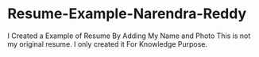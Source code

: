 # Resume-Example-Narendra-Reddy
I Created a Example of Resume By Adding My Name and Photo This is not my original resume. I only created it For Knowledge Purpose.
